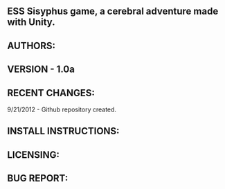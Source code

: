 ESS Sisyphus game, a cerebral adventure made with Unity.
--------------------------------------------------------



AUTHORS: 
-------



VERSION - 1.0a
-------


RECENT CHANGES:
---------------

9/21/2012 - Github repository created.




INSTALL INSTRUCTIONS:
--------------------



LICENSING:
---------



BUG REPORT:
----------